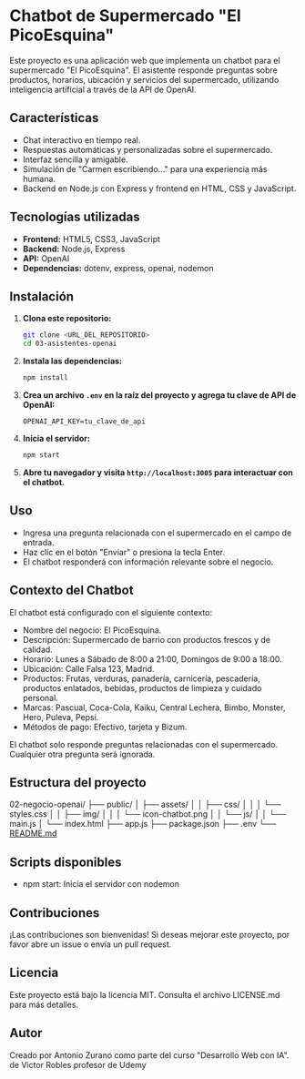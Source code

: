 # Chatbot de Supermercado "El PicoEsquina"

Este proyecto es una aplicación web que implementa un chatbot para el supermercado "El PicoEsquina". El asistente responde preguntas sobre productos, horarios, ubicación y servicios del supermercado, utilizando inteligencia artificial a través de la API de OpenAI.

## Características

- Chat interactivo en tiempo real.
- Respuestas automáticas y personalizadas sobre el supermercado.
- Interfaz sencilla y amigable.
- Simulación de "Carmen escribiendo..." para una experiencia más humana.
- Backend en Node.js con Express y frontend en HTML, CSS y JavaScript.

## Tecnologías utilizadas

- **Frontend:** HTML5, CSS3, JavaScript
- **Backend:** Node.js, Express
- **API:** OpenAI
- **Dependencias:** dotenv, express, openai, nodemon

## Instalación

1. **Clona este repositorio:**

   ```bash
   git clone <URL_DEL_REPOSITORIO>
   cd 03-asistentes-openai
   ```
  
2. **Instala las dependencias:**

   ```bash
   npm install
   ```

3. **Crea un archivo `.env` en la raíz del proyecto y agrega tu clave de API de OpenAI:**

   ```plaintext
   OPENAI_API_KEY=tu_clave_de_api
   ```

4. **Inicia el servidor:**

   ```bash
   npm start
   ```

5. **Abre tu navegador y visita `http://localhost:3005` para interactuar con el chatbot.**

## Uso

- Ingresa una pregunta relacionada con el supermercado en el campo de entrada.
- Haz clic en el botón "Enviar" o presiona la tecla Enter.
- El chatbot responderá con información relevante sobre el negocio.

## Contexto del Chatbot

El chatbot está configurado con el siguiente contexto:

- Nombre del negocio: El PicoEsquina.
- Descripción: Supermercado de barrio con productos frescos y de calidad.
- Horario: Lunes a Sábado de 8:00 a 21:00, Domingos de 9:00 a 18:00.
- Ubicación: Calle Falsa 123, Madrid.
- Productos: Frutas, verduras, panadería, carnicería, pescadería, productos enlatados, bebidas, productos de limpieza y cuidado personal.
- Marcas: Pascual, Coca-Cola, Kaiku, Central Lechera, Bimbo, Monster, Hero, Puleva, Pepsi.
- Métodos de pago: Efectivo, tarjeta y Bizum.

El chatbot solo responde preguntas relacionadas con el supermercado. Cualquier otra pregunta será ignorada.

## Estructura del proyecto

 02-negocio-openai/
    ├── public/
    │   ├── assets/
    │   │   ├── css/
    │   │   │   └── styles.css
    │   │   ├── img/
    │   │   │   └── icon-chatbot.png
    │   │   └── js/
    │   │       └── main.js
    │   └── index.html
    ├── app.js
    ├── package.json
    ├── .env
    └── [README.md](<http://localhost:3005>)

## Scripts disponibles

- npm start: Inicia el servidor con nodemon

## Contribuciones

¡Las contribuciones son bienvenidas! Si deseas mejorar este proyecto, por favor abre un issue o envía un pull request.

## Licencia

Este proyecto está bajo la licencia MIT. Consulta el archivo LICENSE.md para más detalles.

## Autor

Creado por Antonio Zurano como parte del curso "Desarrollo Web con IA". de Victor Robles profesor de Udemy
